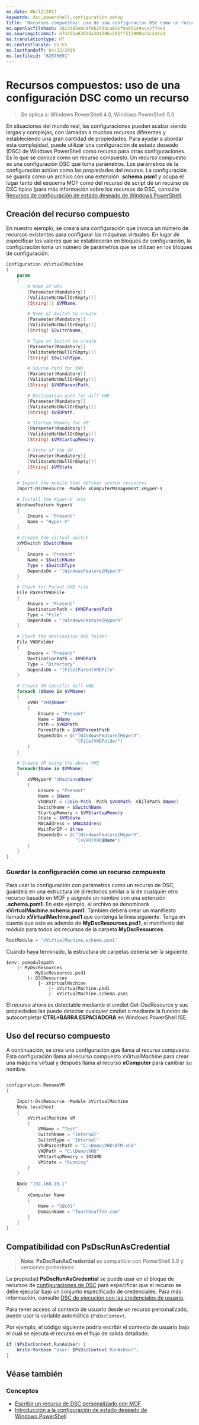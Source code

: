 ```yaml
---
ms.date: 06/12/2017
keywords: dsc,powershell,configuration,setup
title: 'Recursos compuestos: uso de una configuración DSC como un recurso'
ms.openlocfilehash: 2823d05e0c8feb2933ca691f9ab5149ace2f7ee3
ms.sourcegitcommit: e7445ba8203da304286c591ff513900ad1c244a4
ms.translationtype: HT
ms.contentlocale: es-ES
ms.lasthandoff: 04/23/2019
ms.locfileid: "62076691"
---
```

# <a name="composite-resources-using-a-dsc-configuration-as-a-resource"></a>Recursos compuestos: uso de una configuración DSC como un recurso

> Se aplica a: Windows PowerShell 4.0, Windows PowerShell 5.0

En situaciones del mundo real, las configuraciones pueden acabar siendo largas y complejas, con llamadas a muchos recursos diferentes y estableciendo una gran cantidad de propiedades. Para ayudar a abordar esta complejidad, puede utilizar una configuración de estado deseado (DSC) de Windows PowerShell como recurso para otras configuraciones. Es lo que se conoce como un recurso compuesto. Un recurso compuesto es una configuración DSC que toma parámetros. Los parámetros de la configuración actúan como las propiedades del recurso. La configuración se guarda como un archivo con una extensión **.schema.psm1** y ocupa el lugar tanto del esquema MOF como del recurso de script de un recurso de DSC típico (para más información sobre los recursos de DSC, consulte [Recursos de configuración de estado deseado de Windows PowerShell](resources.md).

## <a name="creating-the-composite-resource"></a>Creación del recurso compuesto

En nuestro ejemplo, se creará una configuración que invoca un número de recursos existentes para configurar las máquinas virtuales. En lugar de especificar los valores que se establecerán en bloques de configuración, la configuración toma un número de parámetros que se utilizan en los bloques de configuración.

```powershell
Configuration xVirtualMachine
{
    param
    (
        # Name of VMs
        [Parameter(Mandatory)]
        [ValidateNotNullOrEmpty()]
        [String[]] $VMName,

        # Name of Switch to create
        [Parameter(Mandatory)]
        [ValidateNotNullOrEmpty()]
        [String] $SwitchName,

        # Type of Switch to create
        [Parameter(Mandatory)]
        [ValidateNotNullOrEmpty()]
        [String] $SwitchType,

        # Source Path for VHD
        [Parameter(Mandatory)]
        [ValidateNotNullOrEmpty()]
        [String] $VHDParentPath,

        # Destination path for diff VHD
        [Parameter(Mandatory)]
        [ValidateNotNullOrEmpty()]
        [String] $VHDPath,

        # Startup Memory for VM
        [Parameter(Mandatory)]
        [ValidateNotNullOrEmpty()]
        [String] $VMStartupMemory,

        # State of the VM
        [Parameter(Mandatory)]
        [ValidateNotNullOrEmpty()]
        [String] $VMState
    )

    # Import the module that defines custom resources
    Import-DscResource -Module xComputerManagement,xHyper-V

    # Install the Hyper-V role
    WindowsFeature HyperV
    {
        Ensure = "Present"
        Name = "Hyper-V"
    }

    # Create the virtual switch
    xVMSwitch $SwitchName
    {
        Ensure = "Present"
        Name = $SwitchName
        Type = $SwitchType
        DependsOn = "[WindowsFeature]HyperV"
    }

    # Check for Parent VHD file
    File ParentVHDFile
    {
        Ensure = "Present"
        DestinationPath = $VHDParentPath
        Type = "File"
        DependsOn = "[WindowsFeature]HyperV"
    }

    # Check the destination VHD folder
    File VHDFolder
    {
        Ensure = "Present"
        DestinationPath = $VHDPath
        Type = "Directory"
        DependsOn = "[File]ParentVHDFile"
    }

    # Create VM specific diff VHD
    foreach ($Name in $VMName)
    {
        xVHD "VHD$Name"
        {
            Ensure = "Present"
            Name = $Name
            Path = $VHDPath
            ParentPath = $VHDParentPath
            DependsOn = @("[WindowsFeature]HyperV",
                          "[File]VHDFolder")
        }
    }

    # Create VM using the above VHD
    foreach($Name in $VMName)
    {
        xVMHyperV "VMachine$Name"
        {
            Ensure = "Present"
            Name = $Name
            VhDPath = (Join-Path -Path $VHDPath -ChildPath $Name)
            SwitchName = $SwitchName
            StartupMemory = $VMStartupMemory
            State = $VMState
            MACAddress = $MACAddress
            WaitForIP = $true
            DependsOn = @("[WindowsFeature]HyperV",
                          "[xVHD]VHD$Name")
        }
    }
}
```

### <a name="saving-the-configuration-as-a-composite-resource"></a>Guardar la configuración como un recurso compuesto

Para usar la configuración con parámetros como un recurso de DSC, guárdela en una estructura de directorios similar a la de cualquier otro recurso basado en MOF y asígnele un nombre con una extensión **.schema.psm1**. En este ejemplo, el archivo se denominará **xVirtualMachine.schema.psm1**. También deberá crear un manifiesto llamado **xVirtualMachine.psd1** que contenga la línea siguiente. Tenga en cuenta que esto es además de **MyDscResources.psd1**, el manifiesto del módulo para todos los recursos de la carpeta **MyDscResources**.

```powershell
RootModule = 'xVirtualMachine.schema.psm1'
```

Cuando haya terminado, la estructura de carpetas debería ser la siguiente.

```
$env: psmodulepath
    |- MyDscResources
           MyDscResources.psd1
        |- DSCResources
            |- xVirtualMachine
                |- xVirtualMachine.psd1
                |- xVirtualMachine.schema.psm1
```

El recurso ahora es detectable mediante el cmdlet Get-DscResource y sus propiedades las puede detectar cualquier cmdlet o mediante la función de autocompletar **CTRL+BARRA ESPACIADORA** en Windows PowerShell ISE.

## <a name="using-the-composite-resource"></a>Uso del recurso compuesto

A continuación, se crea una configuración que llama al recurso compuesto. Esta configuración llama al recurso compuesto xVirtualMachine para crear una máquina virtual y después llama al recurso **xComputer** para cambiar su nombre.

```powershell

configuration RenameVM
{

    Import-DscResource -Module xVirtualMachine
    Node localhost
    {
        xVirtualMachine VM
        {
            VMName = "Test"
            SwitchName = "Internal"
            SwitchType = "Internal"
            VhdParentPath = "C:\Demo\VHD\RTM.vhd"
            VHDPath = "C:\Demo\VHD"
            VMStartupMemory = 1024MB
            VMState = "Running"
        }
    }

    Node "192.168.10.1"
    {
        xComputer Name
        {
            Name = "SQL01"
            DomainName = "fourthcoffee.com"
        }
    }
}
```

## <a name="supporting-psdscrunascredential"></a>Compatibilidad con PsDscRunAsCredential

>**Nota:** **PsDscRunAsCredential** es compatible con PowerShell 5.0 y versiones posteriores.

La propiedad **PsDscRunAsCredential** se puede usar en el bloque de recursos de [configuraciones de DSC](../configurations/configurations.md) para especificar que el recurso se debe ejecutar bajo un conjunto especificado de credenciales.
Para más información, consulte [DSC de ejecución con las credenciales de usuario](../configurations/runAsUser.md).

Para tener acceso al contexto de usuario desde un recurso personalizado, puede usar la variable automática `$PsDscContext`.

Por ejemplo, el código siguiente podría escribir el contexto de usuario bajo el cual se ejecuta el recurso en el flujo de salida detallado:

```powershell
if ($PsDscContext.RunAsUser) {
    Write-Verbose "User: $PsDscContext.RunAsUser";
}
```

## <a name="see-also"></a>Véase también
### <a name="concepts"></a>Conceptos
* [Escribir un recurso de DSC personalizado con MOF](authoringResourceMOF.md)
* [Introducción a la configuración de estado deseado de Windows PowerShell](../overview/overview.md)